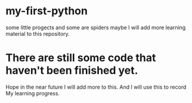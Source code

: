 # my-first-python
  some little progects and some are spiders
maybe I will add more learning material to this repository.
# There are still some code that haven't been finished yet.
  Hope in the near future I will add more to this. And I will use this to record
My learning progress.

